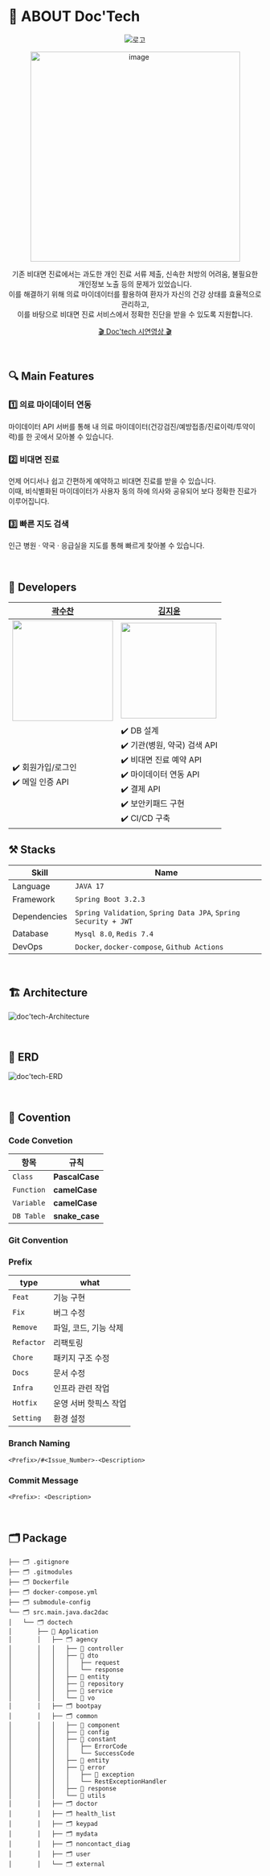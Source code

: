 # 👋 ABOUT Doc'Tech

<div align="center">  
  
  ![로고](https://github.com/user-attachments/assets/d4a9290a-5879-4797-8f0b-a6db2c98819c)
  
<img width="417" alt="image" src="https://github.com/user-attachments/assets/85b3d706-b2bd-446b-badc-9c99ca76f584">

기존 비대면 진료에서는 과도한 개인 진료 서류 제출, 신속한 처방의 어려움, 불필요한 개인정보 노출 등의 문제가 있었습니다. <br>
이를 해결하기 위해 의료 마이데이터를 활용하여 환자가 자신의 건강 상태를 효율적으로 관리하고, <br>이를 바탕으로 비대면 진료 서비스에서 정확한 진단을 받을 수 있도록 지원합니다.

  [🎬 Doc'tech 시연영상 🎬]()
  






</div>
<br>

## 🔍 Main Features
### 1️⃣ 의료 마이데이터 연동
마이데이터 API 서버를 통해 내 의료 마이데이터(건강검진/예방접종/진료이력/투약이력)를 한 곳에서 모아볼 수 있습니다.

### 2️⃣ 비대면 진료
언제 어디서나 쉽고 간편하게 예약하고 비대면 진료를 받을 수 있습니다.<br>
이때, 비식별화된 마이데이터가 사용자 동의 하에 의사와 공유되어 보다 정확한 진료가 이루어집니다.

### 3️⃣ 빠른 지도 검색
인근 병원 · 약국 · 응급실을 지도를 통해 빠르게 찾아볼 수 있습니다.

<br>

## 👥 Developers
<div align="center">
  
| [곽수찬](https://github.com/soooochan) | [김지윤](https://github.com/jyjyjy25) |
|--------|------- |
| <img height="200px" src= "https://github.com/user-attachments/assets/beac5c0a-c58c-4374-9a2c-35e29f3f5552"> | <img width="190px" src="https://github.com/user-attachments/assets/5bd214d5-ae98-4111-a9ac-4c8c4deb929b">  | 
| ✔️ 회원가입/로그인 <br> ✔️ 메일 인증 API <br> | ✔️ DB 설계 <br> ✔️ 기관(병원, 약국) 검색 API <br> ✔️ 비대면 진료 예약 API <br> ✔️ 마이데이터 연동 API <br> ✔️ 결제  API <br> ✔️ 보안키패드 구현 <br> ✔️ CI/CD 구축 <br>|
</div>

## ⚒️ Stacks

| Skill | Name |
|--------|------- |
| Language | `JAVA 17` |
| Framework | `Spring Boot 3.2.3` |
| Dependencies | `Spring Validation`, `Spring Data JPA`, `Spring Security + JWT` |
| Database | `Mysql 8.0`, `Redis 7.4`|
| DevOps | `Docker`, `docker-compose`, `Github Actions` |

<br>

## 🏗️ Architecture
![doc'tech-Architecture](https://github.com/user-attachments/assets/ca3e1e3a-bd3b-4f97-8b42-12c808d63535)

<br>

## 📍 ERD
![doc'tech-ERD](https://github.com/user-attachments/assets/d44bd482-4fb8-4ca8-b95d-13f8f2985ee2)

<br>

## 📜 Covention
### Code Convetion
| 항목                | 규칙                                                                                  |
|---------------------|---------------------------------------------------------------------------------------|
| `Class`         | **PascalCase**          |
| `Function`              | **camelCase**                                                                         |
| `Variable`                | **camelCase**                                                                         |
| `DB Table`           | **snake_case**                                                                        |

### Git Convention
### Prefix

| type         | what                  |
|--------------|-----------------------|
| `Feat`       | 기능 구현               |
| `Fix`        | 버그 수정               |
| `Remove`     | 파일, 코드, 기능 삭제     |
| `Refactor`   | 리팩토링                |
| `Chore`      | 패키지 구조 수정          |
| `Docs`       | 문서 수정               |
| `Infra`      | 인프라 관련 작업          |
| `Hotfix`     | 운영 서버 핫픽스 작업      |
| `Setting`    | 환경 설정               |

### Branch Naming
`<Prefix>/#<Issue_Number>-<Description>`

### Commit Message
`<Prefix>: <Description>`

<br>

## 🗂️ Package
```
├── 🗂️ .gitignore
├── 🗂️ .gitmodules
├── 🗂️ Dockerfile
├── 🗂️ docker-compose.yml
├── 🗂️ submodule-config
└── 🗂️ src.main.java.dac2dac
│   └── 🗂️ doctech
│       ├── 💽 Application
│       │   ├── 🗂️ agency
│       │   │   ├── 📂 controller
│       │   │   ├── 📂 dto
│       │   │   │   ├── request
│       │   │   │   └── response
│       │   │   ├── 📂 entity
│       │   │   ├── 📂 repository
│       │   │   ├── 📂 service
│       │   │   └── 📂 vo
│       │   ├── 🗂️ bootpay
│       │   ├── 🗂️ common
│       │   │   ├── 📂 component
│       │   │   ├── 📂 config
│       │   │   ├── 📂 constant
│       │   │   │   ├── ErrorCode
│       │   │   │   └── SuccessCode
│       │   │   ├── 📂 entity
│       │   │   ├── 📂 error
│       │   │   │   ├── 📂 exception
│       │   │   │   └── RestExceptionHandler
│       │   │   ├── 📂 response
│       │   │   └── 📂 utils
│       │   ├── 🗂️ doctor
│       │   ├── 🗂️ health_list
│       │   ├── 🗂️ keypad
│       │   ├── 🗂️ mydata
│       │   ├── 🗂️ noncontact_diag
│       │   ├── 🗂️ user
│       │   └── 🗂️ external
```
<br><br>
